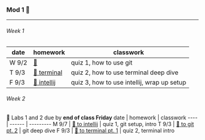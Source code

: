 ### Mod 1 :date:
-----

###### Week 1
date | homework | classwork
---- | ------ | ---------
W 9/2 | [:paperclip:](https://github.com/mrWallaceMadeira/lesson1) | quiz 1, how to use git
T 9/3 | [:paperclip: terminal](https://google.com) | quiz 2, how to use terminal deep dive
F 9/3 | [:paperclip: intellij](https://google.com) | quiz 3, how to use intellij, wrap up setup

###### Week 2
:test_tube: Labs 1 and 2 due by **end of class Friday**
date | homework | classwork
---- | ------ | ---------
M 9/7 | [:paperclip: to intellij](https://github.com/mrWallaceMadeira/lesson1) | quiz 1, git setup, intro
T 9/3 | [:paperclip: to git pt. 2](https://google.com) | git deep dive
F 9/3 | [:paperclip: to terminal pt. 1](https://google.com) | quiz 2, terminal intro



